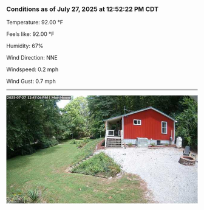 ### Conditions as of July 27, 2025 at 12:52:22 PM CDT 

Temperature: 92.00 &deg;F

Feels like: 92.00 &deg;F

Humidity: 67%

Wind Direction: NNE

Windspeed: 0.2 mph

Wind Gust: 0.7 mph

---

<img src="./images/latest.jpeg"/>

